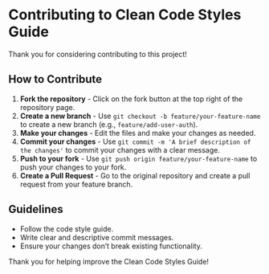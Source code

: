 # Contributing to Clean Code Styles Guide

Thank you for considering contributing to this project!

## How to Contribute
1. **Fork the repository** - Click on the fork button at the top right of the repository page.
2. **Create a new branch** - Use `git checkout -b feature/your-feature-name` to create a new branch (e.g., `feature/add-user-auth`).
3. **Make your changes** - Edit the files and make your changes as needed.
4. **Commit your changes** - Use `git commit -m 'A brief description of the changes'` to commit your changes with a clear message.
5. **Push to your fork** - Use `git push origin feature/your-feature-name` to push your changes to your fork.
6. **Create a Pull Request** - Go to the original repository and create a pull request from your feature branch.

## Guidelines
- Follow the code style guide.
- Write clear and descriptive commit messages.
- Ensure your changes don’t break existing functionality.

Thank you for helping improve the Clean Code Styles Guide!